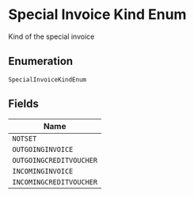 
# Special Invoice Kind Enum

Kind of the special invoice

## Enumeration

`SpecialInvoiceKindEnum`

## Fields

| Name |
|  --- |
| `NOTSET` |
| `OUTGOINGINVOICE` |
| `OUTGOINGCREDITVOUCHER` |
| `INCOMINGINVOICE` |
| `INCOMINGCREDITVOUCHER` |

